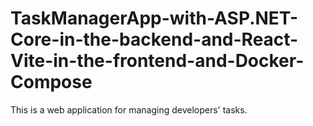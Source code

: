 # TaskManagerApp-with-ASP.NET-Core-in-the-backend-and-React-Vite-in-the-frontend-and-Docker-Compose
This is a web application for managing developers' tasks.
